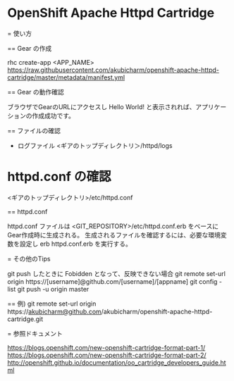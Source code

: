 # OpenShift Apache Httpd Cartridge

= 使い方


== Gear の作成

rhc create-app <APP_NAME> https://raw.githubusercontent.com/akubicharm/openshift-apache-httpd-cartridge/master/metadata/manifest.yml


== Gear の動作確認

ブラウザでGearのURLにアクセスし
Hello World!
と表示されれば、アプリケーションの作成成功です。

== ファイルの確認

* ログファイル
<ギアのトップディレクトリ＞/httpd/logs
# httpd.conf の確認
<ギアのトップディレクトリ>/etc/httpd.conf

== httpd.conf

httpd.conf ファイルは <GIT_REPOSITORY>/etc/httpd.conf.erb をベースにGear作成時に生成される。
生成されるファイルを確認するには、必要な環境変数を設定し
erb httpd.conf.erb
を実行する。　

= その他のTips

git push したときに Fobidden となって、反映できない場合
git remote set-url origin https://[username]@github.com/[username]/[appname]
git config -list
git push -u origin master

== 例)
git remote set-url origin https://akubicharm@github.com/akubicharm/openshift-apache-httpd-cartridge.git


= 参照ドキュメント

https://blogs.openshift.com/new-openshift-cartridge-format-part-1/
https://blogs.openshift.com/new-openshift-cartridge-format-part-2/
http://openshift.github.io/documentation/oo_cartridge_developers_guide.html
